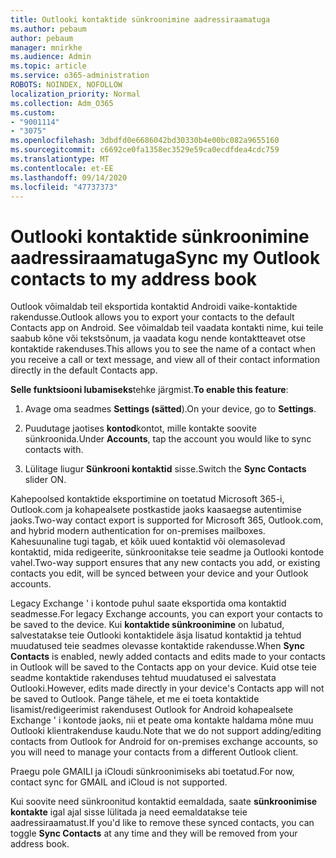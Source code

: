 ```yaml
---
title: Outlooki kontaktide sünkroonimine aadressiraamatuga
ms.author: pebaum
author: pebaum
manager: mnirkhe
ms.audience: Admin
ms.topic: article
ms.service: o365-administration
ROBOTS: NOINDEX, NOFOLLOW
localization_priority: Normal
ms.collection: Adm_O365
ms.custom:
- "9001114"
- "3075"
ms.openlocfilehash: 3dbdfd0e6686042bd30330b4e00bc082a9655160
ms.sourcegitcommit: c6692ce0fa1358ec3529e59ca0ecdfdea4cdc759
ms.translationtype: MT
ms.contentlocale: et-EE
ms.lasthandoff: 09/14/2020
ms.locfileid: "47737373"
---
```

# <a name="sync-my-outlook-contacts-to-my-address-book"></a><span data-ttu-id="f0326-102">Outlooki kontaktide sünkroonimine aadressiraamatuga</span><span class="sxs-lookup"><span data-stu-id="f0326-102">Sync my Outlook contacts to my address book</span></span>

<span data-ttu-id="f0326-103">Outlook võimaldab teil eksportida kontaktid Androidi vaike-kontaktide rakendusse.</span><span class="sxs-lookup"><span data-stu-id="f0326-103">Outlook allows you to export your contacts to the default Contacts app on Android.</span></span> <span data-ttu-id="f0326-104">See võimaldab teil vaadata kontakti nime, kui teile saabub kõne või tekstsõnum, ja vaadata kogu nende kontaktteavet otse kontaktide rakenduses.</span><span class="sxs-lookup"><span data-stu-id="f0326-104">This allows you to see the name of a contact when you receive a call or text message, and view all of their contact information directly in the default Contacts app.</span></span>
 
<span data-ttu-id="f0326-105">**Selle funktsiooni lubamiseks**tehke järgmist.</span><span class="sxs-lookup"><span data-stu-id="f0326-105">**To enable this feature**:</span></span>
 
1. <span data-ttu-id="f0326-106">Avage oma seadmes **Settings (sätted**).</span><span class="sxs-lookup"><span data-stu-id="f0326-106">On your device, go to **Settings**.</span></span>

2. <span data-ttu-id="f0326-107">Puudutage jaotises **kontod**kontot, mille kontakte soovite sünkroonida.</span><span class="sxs-lookup"><span data-stu-id="f0326-107">Under **Accounts**, tap the account you would like to sync contacts with.</span></span>

3. <span data-ttu-id="f0326-108">Lülitage liugur **Sünkrooni kontaktid** sisse.</span><span class="sxs-lookup"><span data-stu-id="f0326-108">Switch the **Sync Contacts** slider ON.</span></span>
 
<span data-ttu-id="f0326-109">Kahepoolsed kontaktide eksportimine on toetatud Microsoft 365-i, Outlook.com ja kohapealsete postkastide jaoks kaasaegse autentimise jaoks.</span><span class="sxs-lookup"><span data-stu-id="f0326-109">Two-way contact export is supported for Microsoft 365, Outlook.com, and hybrid modern authentication for on-premises mailboxes.</span></span> <span data-ttu-id="f0326-110">Kahesuunaline tugi tagab, et kõik uued kontaktid või olemasolevad kontaktid, mida redigeerite, sünkroonitakse teie seadme ja Outlooki kontode vahel.</span><span class="sxs-lookup"><span data-stu-id="f0326-110">Two-way support ensures that any new contacts you add, or existing contacts you edit, will be synced between your device and your Outlook accounts.</span></span>
 
<span data-ttu-id="f0326-111">Legacy Exchange ' i kontode puhul saate eksportida oma kontaktid seadmesse.</span><span class="sxs-lookup"><span data-stu-id="f0326-111">For legacy Exchange accounts, you can export your contacts to be saved to the device.</span></span> <span data-ttu-id="f0326-112">Kui **kontaktide sünkroonimine** on lubatud, salvestatakse teie Outlooki kontaktidele äsja lisatud kontaktid ja tehtud muudatused teie seadmes olevasse kontaktide rakendusse.</span><span class="sxs-lookup"><span data-stu-id="f0326-112">When **Sync Contacts** is enabled, newly added contacts and edits made to your contacts in Outlook will be saved to the Contacts app on your device.</span></span> <span data-ttu-id="f0326-113">Kuid otse teie seadme kontaktide rakenduses tehtud muudatused ei salvestata Outlooki.</span><span class="sxs-lookup"><span data-stu-id="f0326-113">However, edits made directly in your device's Contacts app will not be saved to Outlook.</span></span> <span data-ttu-id="f0326-114">Pange tähele, et me ei toeta kontaktide lisamist/redigeerimist rakendusest Outlook for Android kohapealsete Exchange ' i kontode jaoks, nii et peate oma kontakte haldama mõne muu Outlooki klientrakenduse kaudu.</span><span class="sxs-lookup"><span data-stu-id="f0326-114">Note that we do not support adding/editing contacts from Outlook for Android for on-premises exchange accounts, so you will need to manage your contacts from a different Outlook client.</span></span>
 
<span data-ttu-id="f0326-115">Praegu pole GMAILI ja iCloudi sünkroonimiseks abi toetatud.</span><span class="sxs-lookup"><span data-stu-id="f0326-115">For now, contact sync for GMAIL and iCloud is not supported.</span></span>
 
<span data-ttu-id="f0326-116">Kui soovite need sünkroonitud kontaktid eemaldada, saate **sünkroonimise kontakte** igal ajal sisse lülitada ja need eemaldatakse teie aadressiraamatust.</span><span class="sxs-lookup"><span data-stu-id="f0326-116">If you'd like to remove these synced contacts, you can toggle **Sync Contacts** at any time and they will be removed from your address book.</span></span>
